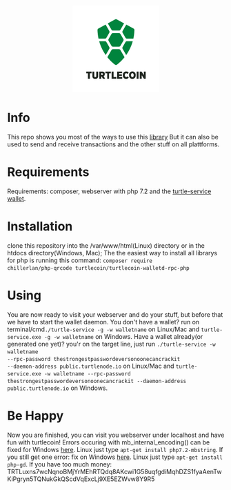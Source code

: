 
<p align="center">
  <img src="/img/logo.png">
</p>

# Info
This repo shows you most of the ways to use this <a href="https://github.com/turtlecoin/turtlecoin-walletd-rpc-php/">library</a>
But it can also be used to send and receive transactions and the other stuff on all plattforms.
# Requirements
Requirements: composer, webserver with php 7.2 and the <a href="https://github.com/turtlecoin/turtlecoin/releases">turtle-service wallet</a>.
# Installation
clone this repository into the /var/www/html(Linux) directory or in the htdocs directory(Windows, Mac);
The the easiest way to install all librarys for php is running this command: <code>composer require chillerlan/php-qrcode turtlecoin/turtlecoin-walletd-rpc-php</code>
# Using
You are now ready to visit your webserver and do your stuff, but before that we have to start the wallet daemon.
You don't have a wallet? run on terminal/cmd<code>./turtle-service -g -w walletname</code> on Linux/Mac and <code>turtle-service.exe -g -w walletname</code> on Windows.
Have a wallet already(or generated one yet)? you'r on the target line, just run
<code>./turtle-service -w walletname --rpc-password thestrongestpasswordeversonoonecancrackit --daemon-address public.turtlenode.io</code> on Linux/Mac
and <code>turtle-service.exe -w walletname --rpc-password thestrongestpasswordeversonoonecancrackit --daemon-address public.turtlenode.io</code> on Windows.
# Be Happy
Now you are finished, you can visit you webserver under localhost and have fun with turtlecoin! Errors occuring with mb_internal_encoding() can be fixed for Windows <a href="http://www.php.net/manual/en/mbstring.installation.php">here</a>. Linux just type <code>apt-get install php7.2-mbstring</code>. If you still get one error: fix on Windows <a href="http://php.net/manual/en/image.installation.php">here</a>. Linux just type <code>apt-get install php-gd</code>.
If you have too much money: TRTLuxns7wcNqnoBMjYrMEhRTQdq8AKcwi1G58uqfgdiMqhDZS1fyaAenTwKiPgryn5TQNukGkQScdVqExcLj9XE5EZWvw8Y9R5
